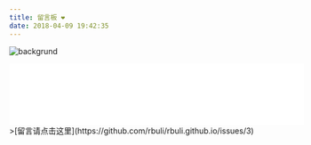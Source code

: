 ```yaml
---
title: 留言板 ❤
date: 2018-04-09 19:42:35
---
```

![backgrund](http://p6wzlnrcf.bkt.clouddn.com/bolg-message-backgrund.jpg)
<html>
<div>
<iframe frameborder="no" border="0" marginwidth="0" marginheight="0" width=530 height=110 src="//music.163.com/outchain/player?type=0&id=2178507746&auto=0&height=90"></iframe>
</div>
</html>
>[留言请点击这里](https://github.com/rbuli/rbuli.github.io/issues/3)